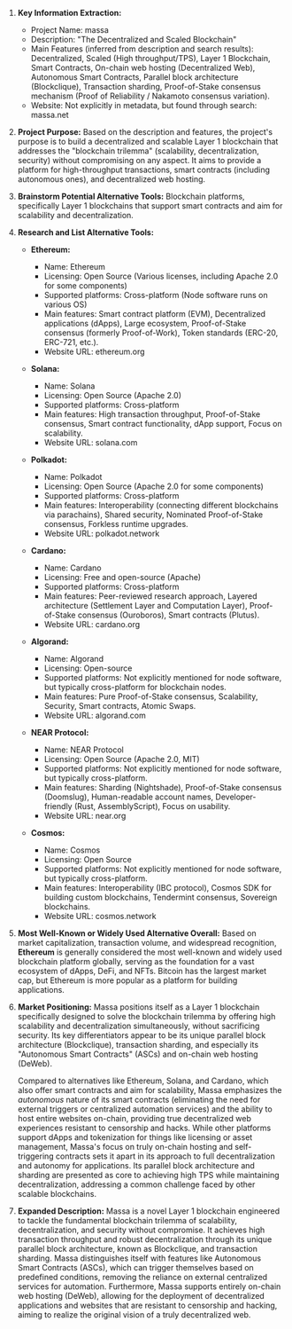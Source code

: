 1.  **Key Information Extraction:**
    *   Project Name: massa
    *   Description: "The Decentralized and Scaled Blockchain"
    *   Main Features (inferred from description and search results): Decentralized, Scaled (High throughput/TPS), Layer 1 Blockchain, Smart Contracts, On-chain web hosting (Decentralized Web), Autonomous Smart Contracts, Parallel block architecture (Blockclique), Transaction sharding, Proof-of-Stake consensus mechanism (Proof of Reliability / Nakamoto consensus variation).
    *   Website: Not explicitly in metadata, but found through search: massa.net

2.  **Project Purpose:**
    Based on the description and features, the project's purpose is to build a decentralized and scalable Layer 1 blockchain that addresses the "blockchain trilemma" (scalability, decentralization, security) without compromising on any aspect. It aims to provide a platform for high-throughput transactions, smart contracts (including autonomous ones), and decentralized web hosting.

3.  **Brainstorm Potential Alternative Tools:**
    Blockchain platforms, specifically Layer 1 blockchains that support smart contracts and aim for scalability and decentralization.

4.  **Research and List Alternative Tools:**

    *   **Ethereum:**
        *   Name: Ethereum
        *   Licensing: Open Source (Various licenses, including Apache 2.0 for some components)
        *   Supported platforms: Cross-platform (Node software runs on various OS)
        *   Main features: Smart contract platform (EVM), Decentralized applications (dApps), Large ecosystem, Proof-of-Stake consensus (formerly Proof-of-Work), Token standards (ERC-20, ERC-721, etc.).
        *   Website URL: ethereum.org

    *   **Solana:**
        *   Name: Solana
        *   Licensing: Open Source (Apache 2.0)
        *   Supported platforms: Cross-platform
        *   Main features: High transaction throughput, Proof-of-Stake consensus, Smart contract functionality, dApp support, Focus on scalability.
        *   Website URL: solana.com

    *   **Polkadot:**
        *   Name: Polkadot
        *   Licensing: Open Source (Apache 2.0 for some components)
        *   Supported platforms: Cross-platform
        *   Main features: Interoperability (connecting different blockchains via parachains), Shared security, Nominated Proof-of-Stake consensus, Forkless runtime upgrades.
        *   Website URL: polkadot.network

    *   **Cardano:**
        *   Name: Cardano
        *   Licensing: Free and open-source (Apache)
        *   Supported platforms: Cross-platform
        *   Main features: Peer-reviewed research approach, Layered architecture (Settlement Layer and Computation Layer), Proof-of-Stake consensus (Ouroboros), Smart contracts (Plutus).
        *   Website URL: cardano.org

    *   **Algorand:**
        *   Name: Algorand
        *   Licensing: Open-source
        *   Supported platforms: Not explicitly mentioned for node software, but typically cross-platform for blockchain nodes.
        *   Main features: Pure Proof-of-Stake consensus, Scalability, Security, Smart contracts, Atomic Swaps.
        *   Website URL: algorand.com

    *   **NEAR Protocol:**
        *   Name: NEAR Protocol
        *   Licensing: Open Source (Apache 2.0, MIT)
        *   Supported platforms: Not explicitly mentioned for node software, but typically cross-platform.
        *   Main features: Sharding (Nightshade), Proof-of-Stake consensus (Doomslug), Human-readable account names, Developer-friendly (Rust, AssemblyScript), Focus on usability.
        *   Website URL: near.org

    *   **Cosmos:**
        *   Name: Cosmos
        *   Licensing: Open Source
        *   Supported platforms: Not explicitly mentioned for node software, but typically cross-platform.
        *   Main features: Interoperability (IBC protocol), Cosmos SDK for building custom blockchains, Tendermint consensus, Sovereign blockchains.
        *   Website URL: cosmos.network

5.  **Most Well-Known or Widely Used Alternative Overall:**
    Based on market capitalization, transaction volume, and widespread recognition, **Ethereum** is generally considered the most well-known and widely used blockchain platform globally, serving as the foundation for a vast ecosystem of dApps, DeFi, and NFTs. Bitcoin has the largest market cap, but Ethereum is more popular as a platform for building applications.

6.  **Market Positioning:**
    Massa positions itself as a Layer 1 blockchain specifically designed to solve the blockchain trilemma by offering high scalability and decentralization simultaneously, without sacrificing security. Its key differentiators appear to be its unique parallel block architecture (Blockclique), transaction sharding, and especially its "Autonomous Smart Contracts" (ASCs) and on-chain web hosting (DeWeb).

    Compared to alternatives like Ethereum, Solana, and Cardano, which also offer smart contracts and aim for scalability, Massa emphasizes the *autonomous* nature of its smart contracts (eliminating the need for external triggers or centralized automation services) and the ability to host entire websites on-chain, providing true decentralized web experiences resistant to censorship and hacks. While other platforms support dApps and tokenization for things like licensing or asset management, Massa's focus on truly on-chain hosting and self-triggering contracts sets it apart in its approach to full decentralization and autonomy for applications. Its parallel block architecture and sharding are presented as core to achieving high TPS while maintaining decentralization, addressing a common challenge faced by other scalable blockchains.

7.  **Expanded Description:**
    Massa is a novel Layer 1 blockchain engineered to tackle the fundamental blockchain trilemma of scalability, decentralization, and security without compromise. It achieves high transaction throughput and robust decentralization through its unique parallel block architecture, known as Blockclique, and transaction sharding. Massa distinguishes itself with features like Autonomous Smart Contracts (ASCs), which can trigger themselves based on predefined conditions, removing the reliance on external centralized services for automation. Furthermore, Massa supports entirely on-chain web hosting (DeWeb), allowing for the deployment of decentralized applications and websites that are resistant to censorship and hacking, aiming to realize the original vision of a truly decentralized web.